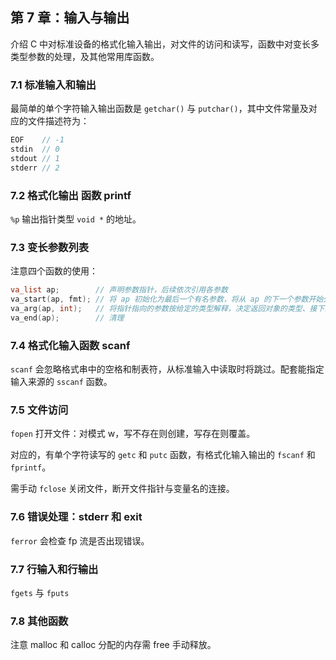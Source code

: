 ## 第 7 章：输入与输出

介绍 C 中对标准设备的格式化输入输出，对文件的访问和读写，函数中对变长多类型参数的处理，及其他常用库函数。

### 7.1 标准输入和输出

最简单的单个字符输入输出函数是 `getchar()` 与 `putchar()`，其中文件常量及对应的文件描述符为：

```c
EOF    // -1
stdin  // 0 
stdout // 1
stderr // 2
```

### 7.2 格式化输出 函数  printf

`%p` 输出指针类型  `void *` 的地址。

### 7.3 变长参数列表

注意四个函数的使用：

```c
va_list ap;        // 声明参数指针，后续依次引用各参数
va_start(ap, fmt); // 将 ap 初始化为最后一个有名参数，将从 ap 的下一个参数开始处理
va_arg(ap, int);   // 将指针指向的参数按给定的类型解释，决定返回对象的类型、接下来要移动的步长
va_end(ap);        // 清理
```

### 7.4 格式化输入函数 scanf

`scanf` 会忽略格式串中的空格和制表符，从标准输入中读取时将跳过。配套能指定输入来源的 `sscanf` 函数。

### 7.5 文件访问

`fopen` 打开文件：对模式 w，写不存在则创建，写存在则覆盖。

对应的，有单个字符读写的 `getc` 和 `putc` 函数，有格式化输入输出的 `fscanf` 和 `fprintf`。

需手动 `fclose` 关闭文件，断开文件指针与变量名的连接。

### 7.6 错误处理：stderr 和 exit

`ferror` 会检查 fp 流是否出现错误。

### 7.7 行输入和行输出

`fgets` 与 `fputs`

### 7.8 其他函数

注意 malloc 和 calloc 分配的内存需 free 手动释放。